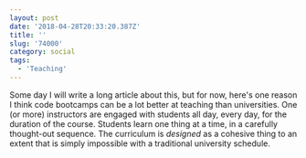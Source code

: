 ```yaml
---
layout: post
date: '2018-04-28T20:33:20.387Z'
title: ''
slug: '74000'
category: social
tags:
  - 'Teaching'
---
```

Some day I will write a long article about this, but for now, here&#39;s one reason I think code bootcamps can be a lot better at teaching than universities. One (or more) instructors are engaged with students all day, every day, for the duration of the course. Students learn one thing at a time, in a carefully thought-out sequence. The curriculum is *designed* as a cohesive thing to an extent that is simply impossible with a traditional university schedule.

